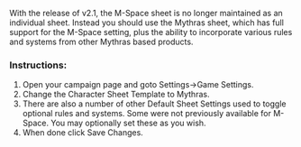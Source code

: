 With the release of v2.1, the M-Space sheet is no longer maintained as an individual sheet.  Instead you should use the Mythras sheet, which has full support for the M-Space setting, plus the ability to incorporate various rules and systems from other Mythras based products.

### Instructions:
1. Open your campaign page and goto Settings->Game Settings.
2. Change the Character Sheet Template to Mythras.
3. There are also a number of other Default Sheet Settings used to toggle optional rules and systems. Some were not previously available for M-Space.  You may optionally set these as you wish.
4. When done click Save Changes.
